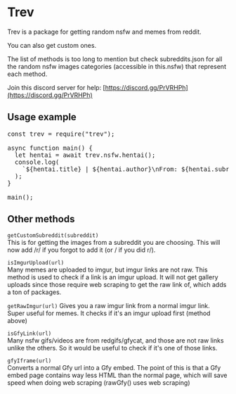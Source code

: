# Trev

Trev is a package for getting random nsfw and memes from reddit.

You can also get custom ones.

The list of methods is too long to mention but check subreddits.json for all the random nsfw images categories (accessible in this.nsfw) that represent each method.

Join this discord server for help: [https://discord.gg/PrVRHPh](https://discord.gg/PrVRHPh)

## Usage example

<pre>
const trev = require("trev");

async function main() {
  let hentai = await trev.nsfw.hentai();
  console.log(
    `${hentai.title} | ${hentai.author}\nFrom: ${hentai.subreddit}\nMedia: ${hentai.media}\nisNsfw: ${hentai.over_18}`
  );
}

main();
</pre>

## Other methods

<code>getCustomSubreddit(subreddit)</code><br>
This is for getting the images from a subreddit you are choosing. This will now add /r/ if you forgot to add it (or / if you did r/).

<code>isImgurUpload(url)</code><br>
Many memes are uploaded to imgur, but imgur links are not raw. This method is used to check if a link is an imgur upload. It will not get gallery uploads since those require web scraping to get the raw link of, which adds a ton of packages.

<code>getRawImgur(url)</code>
Gives you a raw imgur link from a normal imgur link. Super useful for memes. It checks if it's an imgur upload first (method above)

<code>isGfyLink(url)</code><br>
Many nsfw gifs/videos are from redgifs/gfycat, and those are not raw links unlike the others. So it would be useful to check if it's one of those links.

<code>gfyIframe(url)</code><br>
Converts a normal Gfy url into a Gfy embed. The point of this is that a Gfy embed page contains way less HTML than the normal page, which will save speed when doing web scraping (rawGfy() uses web scraping)
